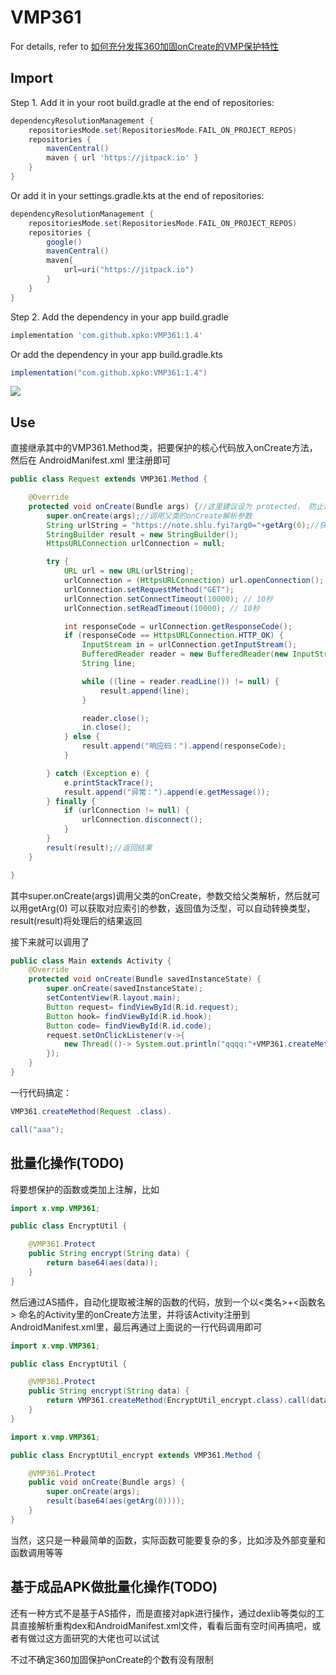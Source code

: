 # VMP361

For details, refer
to [如何充分发挥360加固onCreate的VMP保护特性](https://note.shlu.fyi/Android/%E5%A6%82%E4%BD%95%E5%85%85%E5%88%86%E5%8F%91%E6%8C%A5360%E5%8A%A0%E5%9B%BAonCreate%E7%9A%84VMP%E4%BF%9D%E6%8A%A4%E7%89%B9%E6%80%A7/)

## Import

Step 1. Add it in your root build.gradle at the end of repositories:
```groovy
dependencyResolutionManagement {
    repositoriesMode.set(RepositoriesMode.FAIL_ON_PROJECT_REPOS)
    repositories {
        mavenCentral()
        maven { url 'https://jitpack.io' }
    }
}
```

Or add it in your settings.gradle.kts at the end of repositories:

```groovy
dependencyResolutionManagement {
    repositoriesMode.set(RepositoriesMode.FAIL_ON_PROJECT_REPOS)
    repositories {
        google()
        mavenCentral()
        maven{
            url=uri("https://jitpack.io")
        }
    }
}
```

Step 2. Add the dependency in your app build.gradle
```groovy
implementation 'com.github.xpko:VMP361:1.4'
```

Or add the dependency in your app build.gradle.kts

```groovy
implementation("com.github.xpko:VMP361:1.4")
```

[![](https://jitpack.io/v/xpko/VMP361.svg)](https://jitpack.io/#xpko/VMP361)

## Use

直接继承其中的VMP361.Method类，把要保护的核心代码放入onCreate方法，然后在 AndroidManifest.xml 里注册即可

```java
public class Request extends VMP361.Method {

    @Override
    protected void onCreate(Bundle args) {//这里建议设为 protected， 防止被外部调用
        super.onCreate(args);//调用父类的onCreate解析参数
        String urlString = "https://note.shlu.fyi?arg0="+getArg(0);//获取参数
        StringBuilder result = new StringBuilder();
        HttpsURLConnection urlConnection = null;

        try {
            URL url = new URL(urlString);
            urlConnection = (HttpsURLConnection) url.openConnection();
            urlConnection.setRequestMethod("GET");
            urlConnection.setConnectTimeout(10000); // 10秒
            urlConnection.setReadTimeout(10000); // 10秒

            int responseCode = urlConnection.getResponseCode();
            if (responseCode == HttpsURLConnection.HTTP_OK) {
                InputStream in = urlConnection.getInputStream();
                BufferedReader reader = new BufferedReader(new InputStreamReader(in));
                String line;

                while ((line = reader.readLine()) != null) {
                    result.append(line);
                }

                reader.close();
                in.close();
            } else {
                result.append("响应码：").append(responseCode);
            }

        } catch (Exception e) {
            e.printStackTrace();
            result.append("异常：").append(e.getMessage());
        } finally {
            if (urlConnection != null) {
                urlConnection.disconnect();
            }
        }
        result(result);//返回结果
    }

}
```

其中super.onCreate(args)调用父类的onCreate，参数交给父类解析，然后就可以用getArg(0)
可以获取对应索引的参数，返回值为泛型，可以自动转换类型，result(result)将处理后的结果返回

接下来就可以调用了

```java
public class Main extends Activity {
    @Override
    protected void onCreate(Bundle savedInstanceState) {
        super.onCreate(savedInstanceState);
        setContentView(R.layout.main);
        Button request= findViewById(R.id.request);
        Button hook= findViewById(R.id.hook);
        Button code= findViewById(R.id.code);
        request.setOnClickListener(v->{
            new Thread(()-> System.out.println("qqqq:"+VMP361.createMethod(Request.class).call("aaa"))).start();
        });
    }
}
```

一行代码搞定：

```java
VMP361.createMethod(Request .class).

call("aaa");
```

## 批量化操作(TODO)

将要想保护的函数或类加上注解，比如

```java
import x.vmp.VMP361;

public class EncryptUtil {

    @VMP361.Protect
    public String encrypt(String data) {
        return base64(aes(data));
    }
}
```

然后通过AS插件，自动化提取被注解的函数的代码，放到一个以<类名>+<函数名>
命名的Activity里的onCreate方法里，并将该Activity注册到AndroidManifest.xml里，最后再通过上面说的一行代码调用即可

```java
import x.vmp.VMP361;

public class EncryptUtil {

    @VMP361.Protect
    public String encrypt(String data) {
        return VMP361.createMethod(EncryptUtil_encrypt.class).call(data)
    }
}
```

```java
import x.vmp.VMP361;

public class EncryptUtil_encrypt extends VMP361.Method {

    @VMP361.Protect
    public void onCreate(Bundle args) {
        super.onCreate(args);
        result(base64(aes(getArg(0))));
    }
}
```

当然，这只是一种最简单的函数，实际函数可能要复杂的多，比如涉及外部变量和函数调用等等

## 基于成品APK做批量化操作(TODO)

还有一种方式不是基于AS插件，而是直接对apk进行操作，通过dexlib等类似的工具直接解析重构dex和AndroidManifest.xml文件，看看后面有空时间再搞吧，或者有做过这方面研究的大佬也可以试试

不过不确定360加固保护onCreate的个数有没有限制
